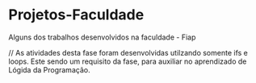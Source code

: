 # Projetos-Faculdade
Alguns dos trabalhos desenvolvidos na faculdade - Fiap

// As atividades desta fase foram desenvolvidas utilzando somente ifs e loops. Este sendo um requisito da fase, para auxiliar no aprendizado de Lógida da Programação.
